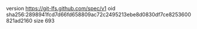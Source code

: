 version https://git-lfs.github.com/spec/v1
oid sha256:2898941fcd7d66fd658809ac72c2495213ebe8d0830df7ce8253600821ad2160
size 693
